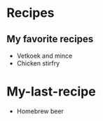 # Recipes

## My favorite recipes
- Vetkoek and mince
- Chicken stirfry

# My-last-recipe
- Homebrew beer
